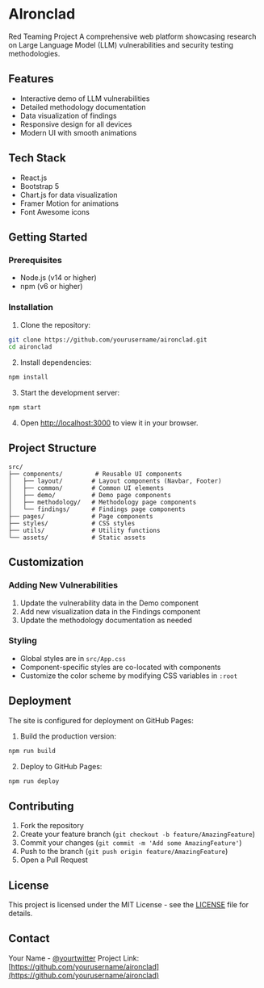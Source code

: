 # AIronclad
Red Teaming Project
A comprehensive web platform showcasing research on Large Language Model (LLM) vulnerabilities and security testing methodologies.

## Features

- Interactive demo of LLM vulnerabilities
- Detailed methodology documentation
- Data visualization of findings
- Responsive design for all devices
- Modern UI with smooth animations

## Tech Stack

- React.js
- Bootstrap 5
- Chart.js for data visualization
- Framer Motion for animations
- Font Awesome icons

## Getting Started

### Prerequisites

- Node.js (v14 or higher)
- npm (v6 or higher)

### Installation

1. Clone the repository:
```bash
git clone https://github.com/yourusername/aironclad.git
cd aironclad
```

2. Install dependencies:
```bash
npm install
```

3. Start the development server:
```bash
npm start
```

4. Open [http://localhost:3000](http://localhost:3000) to view it in your browser.

## Project Structure

```
src/
├── components/         # Reusable UI components
│   ├── layout/        # Layout components (Navbar, Footer)
│   ├── common/        # Common UI elements
│   ├── demo/          # Demo page components
│   ├── methodology/   # Methodology page components
│   └── findings/      # Findings page components
├── pages/             # Page components
├── styles/            # CSS styles
├── utils/             # Utility functions
└── assets/            # Static assets
```

## Customization

### Adding New Vulnerabilities

1. Update the vulnerability data in the Demo component
2. Add new visualization data in the Findings component
3. Update the methodology documentation as needed

### Styling

- Global styles are in `src/App.css`
- Component-specific styles are co-located with components
- Customize the color scheme by modifying CSS variables in `:root`

## Deployment

The site is configured for deployment on GitHub Pages:

1. Build the production version:
```bash
npm run build
```

2. Deploy to GitHub Pages:
```bash
npm run deploy
```

## Contributing

1. Fork the repository
2. Create your feature branch (`git checkout -b feature/AmazingFeature`)
3. Commit your changes (`git commit -m 'Add some AmazingFeature'`)
4. Push to the branch (`git push origin feature/AmazingFeature`)
5. Open a Pull Request

## License

This project is licensed under the MIT License - see the [LICENSE](LICENSE) file for details.

## Contact

Your Name - [@yourtwitter](https://twitter.com/yourtwitter)
Project Link: [https://github.com/yourusername/aironclad](https://github.com/yourusername/aironclad)
